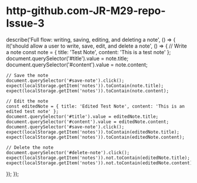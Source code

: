 # http-github.com-JR-M29-repo-Issue-3


describe('Full flow: writing, saving, editing, and deleting a note', () => {
  it('should allow a user to write, save, edit, and delete a note', () => {
    // Write a note
    const note = { title: 'Test Note', content: 'This is a test note' };
    document.querySelector('#title').value = note.title;
    document.querySelector('#content').value = note.content;

    // Save the note
    document.querySelector('#save-note').click();
    expect(localStorage.getItem('notes')).toContain(note.title);
    expect(localStorage.getItem('notes')).toContain(note.content);

    // Edit the note
    const editedNote = { title: 'Edited Test Note', content: 'This is an edited test note' };
    document.querySelector('#title').value = editedNote.title;
    document.querySelector('#content').value = editedNote.content;
    document.querySelector('#save-note').click();
    expect(localStorage.getItem('notes')).toContain(editedNote.title);
    expect(localStorage.getItem('notes')).toContain(editedNote.content);

    // Delete the note
    document.querySelector('#delete-note').click();
    expect(localStorage.getItem('notes')).not.toContain(editedNote.title);
    expect(localStorage.getItem('notes')).not.toContain(editedNote.content);
  });
});
